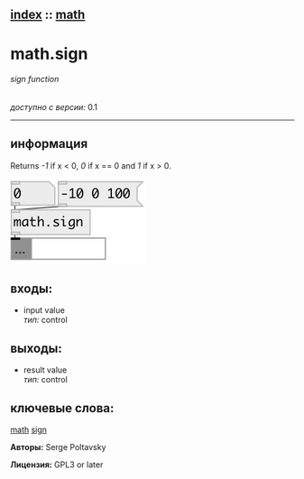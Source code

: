 [index](index.html) :: [math](category_math.html)
---

# math.sign

###### sign function

*доступно с версии:* 0.1

---


## информация
Returns *-1* if x &lt; 0, *0* if x == 0 and *1* if x &gt; 0.


[![example](../examples/img/math.sign.jpg)](../examples/pd/math.sign.pd)









## входы:

* input value<br>
_тип:_ control



## выходы:

* result value<br>
_тип:_ control



## ключевые слова:

[math](keywords/math.html)
[sign](keywords/sign.html)






**Авторы:** Serge Poltavsky




**Лицензия:** GPL3 or later





